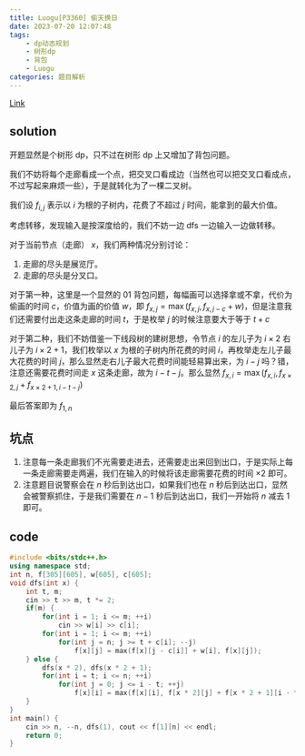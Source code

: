```yaml
---
title: Luogu[P3360] 偷天换日
date: 2023-07-20 12:07:48
tags:
    - dp动态规划
    - 树形dp
    - 背包
    - Luogu
categories: 题目解析
---
```


[Link](https://www.luogu.com.cn/problem/P3360)

<!-- more -->

## solution

开题显然是个树形 dp，只不过在树形 dp 上又增加了背包问题。

我们不妨将每个走廊看成一个点，把交叉口看成边（当然也可以把交叉口看成点，不过写起来麻烦一些），于是就转化为了一棵二叉树。

我们设 $f_{i,j}$ 表示以 $i$ 为根的子树内，花费了不超过 $j$ 时间，能拿到的最大价值。

考虑转移，发现输入是按深度给的，我们不妨一边 dfs 一边输入一边做转移。

对于当前节点（走廊） $x$，我们两种情况分别讨论：

1. 走廊的尽头是展览厅。
2. 走廊的尽头是分叉口。

对于第一种，这里是一个显然的 01 背包问题，每幅画可以选择拿或不拿，代价为偷画的时间 $c$，价值为画的价值 $w$，即 $f_{x,j}=\max(f_{x,j}, f_{x,j-c} + w)$，但是注意我们还需要付出走这条走廊的时间 $t$，于是枚举 $j$ 的时候注意要大于等于 $t+c$

对于第二种，我们不妨借鉴一下线段树的建树思想，令节点 $i$ 的左儿子为 $i\times 2$ 右儿子为 $i\times 2 + 1$，我们枚举以 $x$ 为根的子树内所花费的时间 $i$，再枚举走左儿子最大花费的时间 $j$，那么显然走右儿子最大花费时间能轻易算出来，为 $i-j$ 吗？错，注意还需要花费时间走 $x$ 这条走廊，故为 $i-t-j$。那么显然 $f_{x,i} = \max(f_{x,i}, f_{x\times 2,j}+f_{x\times 2 + 1, i - t - j})$

最后答案即为 $f_{1,n}$

## 坑点

1. 注意每一条走廊我们不光需要走进去，还需要走出来回到出口，于是实际上每一条走廊需要走两遍，我们在输入的时候将该走廊需要花费的时间 $\times 2$ 即可。
2. 注意题目说警察会在 $n$ 秒后到达出口，如果我们也在 $n$ 秒后到达出口，显然会被警察抓住，于是我们需要在 $n - 1$ 秒后到达出口，我们一开始将 $n$ 减去 $1$ 即可。

## code

```cpp
#include <bits/stdc++.h>
using namespace std;
int n, f[305][605], w[605], c[605];
void dfs(int x) {
    int t, m;
    cin >> t >> m, t *= 2;
    if(m) {
        for(int i = 1; i <= m; ++i)
            cin >> w[i] >> c[i];
        for(int i = 1; i <= m; ++i)
            for(int j = n; j >= t + c[i]; --j)
                f[x][j] = max(f[x][j - c[i]] + w[i], f[x][j]);
    } else {
        dfs(x * 2), dfs(x * 2 + 1);
        for(int i = t; i <= n; ++i)
            for(int j = 0; j <= i - t; ++j)
                f[x][i] = max(f[x][i], f[x * 2][j] + f[x * 2 + 1][i - t - j]);
    }
}
int main() {
    cin >> n, --n, dfs(1), cout << f[1][n] << endl;
    return 0;
}
```